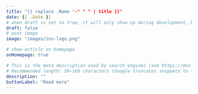 ```yaml
---
title: "{{ replace .Name "-" " " | title }}"
date: {{ .Date }}
# when draft is set to true, it will only show up during development, but not when the website is deployed.
draft: false
# post image
image: "images/ins-logo.png"

# show article on homepage
onHomepage: true

# This is the meta description used by search engines (see https://moz.com/learn/seo/meta-description)
# Recommended length: 50–160 characters (Google truncates snippets to ~155–160 characters)
description: ""
buttonLabel: "Read more"
---
```


